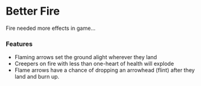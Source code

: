 # Better Fire<!--$headerTitle--><!--$pmc:delete-->

Fire needed more effects in game...<!--$pmc:headerSize-->

### Features
- Flaming arrows set the ground alight wherever they land
- Creepers on fire with less than one-heart of health will explode
- Flame arrows have a chance of dropping an arrowhead (flint) after they land and burn up.
